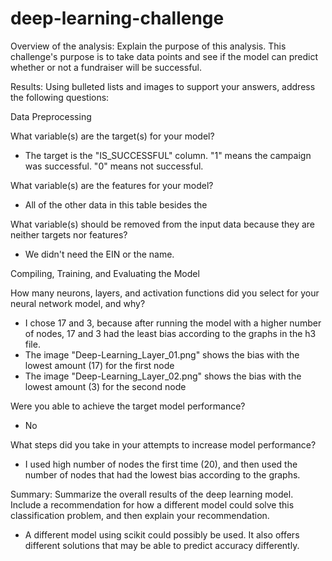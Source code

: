# deep-learning-challenge
Overview of the analysis: Explain the purpose of this analysis.
This challenge's purpose is to take data points and see if the model can predict whether or not a fundraiser will be successful.

Results: Using bulleted lists and images to support your answers, address the following questions:

Data Preprocessing

What variable(s) are the target(s) for your model?
* The target is the "IS_SUCCESSFUL" column. "1" means the campaign was successful. "0" means not successful.

What variable(s) are the features for your model?
* All of the other data in this table besides the 

What variable(s) should be removed from the input data because they are neither targets nor features?
* We didn't need the EIN or the name.


Compiling, Training, and Evaluating the Model

How many neurons, layers, and activation functions did you select for your neural network model, and why?
* I chose 17 and 3, because after running the model with a higher number of nodes, 17 and 3 had the least bias according to the graphs in the h3 file. 
* The image "Deep-Learning_Layer_01.png" shows the bias with the lowest amount (17) for the first node
* The image "Deep-Learning_Layer_02.png" shows the bias with the lowest amount (3) for the second node

Were you able to achieve the target model performance?
* No

What steps did you take in your attempts to increase model performance?
* I used high number of nodes the first time (20), and then used the number of nodes that had the lowest bias according to the graphs.

Summary: Summarize the overall results of the deep learning model. Include a recommendation for how a different model could solve this classification problem, and then explain your recommendation.
* A different model using scikit could possibly be used. It also offers different solutions that may be able to predict accuracy differently.
